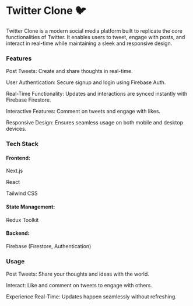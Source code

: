 <h1>Twitter Clone 🐦</h1>
Twitter Clone is a modern social media platform built to replicate the core functionalities of Twitter. It enables users to tweet, engage with posts, and interact in real-time while maintaining a sleek and responsive design.

<h3>Features</h3>

Post Tweets: Create and share thoughts in real-time.

User Authentication: Secure signup and login using Firebase Auth.

Real-Time Functionality: Updates and interactions are synced instantly with Firebase Firestore.

Interactive Features: Comment on tweets and engage with likes.

Responsive Design: Ensures seamless usage on both mobile and desktop devices.

<h3>Tech Stack</h3>

<h4>Frontend:</h4>

Next.js

React

Tailwind CSS

<h4>State Management:</h4>

Redux Toolkit

<h4>Backend:</h4>

Firebase (Firestore, Authentication)

<h3>Usage</h3>

Post Tweets: Share your thoughts and ideas with the world.

Interact: Like and comment on tweets to engage with others.

Experience Real-Time: Updates happen seamlessly without refreshing.
